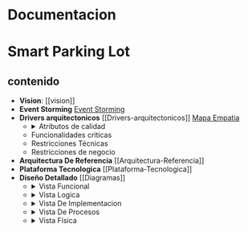 # Documentacion
# Smart Parking Lot

## contenido

- **Vision**: [[vision]]
- **Event Storming** [Event Storming](https://miro.com/app/board/uXjVOM0J3f8=/?share_link_id=274890426723)
- **Drivers arquitectonicos** [[Drivers-arquitectonicos]]
    [Mapa Empatia](https://docs.google.com/spreadsheets/d/16DurlLZDerAMKPyW76Z7isHjeZOMzvSB/edit?usp=sharing&ouid=109154008525918480031&rtpof=true&sd=true)
  - <details><summary>Atributos de calidad</summary>
      <b>Mapa de empatía</b><Br> 
        1. Priorización de requisitos<Br>
        2. Grafico radar<Br>
        3. Escenarios de calidad</details>
  - Funcionalidades criticas
  - Restricciones Técnicas
  - Restricciones de negocio
- **Arquitectura De Referencia** [[Arquitectura-Referencia]]
- **Plataforma Tecnologica** [[Plataforma-Tecnologica]]
- **Diseño Detallado** [[Diagramas]]
  - <details><summary>Vista Funcional</summary>
      1. Modelado De Dominio
      </details>
  - <details><summary>Vista Logica</summary>
      1. Modelado De Clases<Br>
      2. Modelo Entidad Relacion
      </details>
  - <details><summary>Vista De Implementacion</summary>
      1. Modelado De Paquetes <Br>
      2. Modelo De Componentes
      </details>
  - <details><summary>Vista De Procesos</summary>
      1. Modelado De Secuencia / Colaboracion<Br>
      2. Modelo De Estados<Br>
      3. Modelado De Actividades
      </details>
  - <details><summary>Vista Física</summary>
      1. Modelado De Secuencia<Br>
      2. Modelo De Componentes
      </details>

